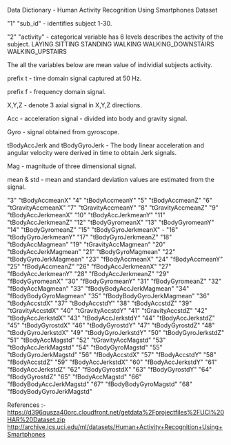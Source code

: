 Data Dictionary - Human Activity Recognition Using Smartphones Dataset

"1" "sub_id"  - identifies subject 1-30.

"2" "activity" - categorical variable has 6 levels describes the activity of the subject.
                 LAYING SITTING STANDING WALKING WALKING_DOWNSTAIRS WALKING_UPSTAIRS 
                 
The all the variables below are mean value of individial subjects activity.  

prefix t - time domain signal captured at 50 Hz.

prefix f - frequency domain signal.

X,Y,Z - denote 3 axial signal in X,Y,Z directions.

Acc - acceleration signal - divided into body and gravity signal.

Gyro - signal obtained from gyroscope.

tBodyAccJerk and tBodyGyroJerk - The body linear acceleration and angular velocity were derived in time to obtain Jerk signals.

Mag - magnitude of three dimensional signal.

mean & std - mean and standard deviation values are estimated from the signal.

"3" "tBodyAccmeanX" 
"4" "tBodyAccmeanY" 
"5" "tBodyAccmeanZ" 
"6" "tGravityAccmeanX" 
"7" "tGravityAccmeanY" 
"8" "tGravityAccmeanZ" 
"9" "tBodyAccJerkmeanX" 
"10" "tBodyAccJerkmeanY"
"11" "tBodyAccJerkmeanZ"
"12" "tBodyGyromeanX" 
"13" "tBodyGyromeanY" 
"14" "tBodyGyromeanZ" 
"15" "tBodyGyroJerkmeanX" - 
"16" "tBodyGyroJerkmeanY"
"17" "tBodyGyroJerkmeanZ"
"18" "tBodyAccMagmean"
"19" "tGravityAccMagmean"
"20" "tBodyAccJerkMagmean"
"21" "tBodyGyroMagmean"
"22" "tBodyGyroJerkMagmean"
"23" "fBodyAccmeanX"
"24" "fBodyAccmeanY"
"25" "fBodyAccmeanZ"
"26" "fBodyAccJerkmeanX"
"27" "fBodyAccJerkmeanY"
"28" "fBodyAccJerkmeanZ"
"29" "fBodyGyromeanX"
"30" "fBodyGyromeanY"
"31" "fBodyGyromeanZ"
"32" "fBodyAccMagmean"
"33" "fBodyBodyAccJerkMagmean"
"34" "fBodyBodyGyroMagmean"
"35" "fBodyBodyGyroJerkMagmean"
"36" "tBodyAccstdX"
"37" "tBodyAccstdY"
"38" "tBodyAccstdZ"
"39" "tGravityAccstdX"
"40" "tGravityAccstdY"
"41" "tGravityAccstdZ"
"42" "tBodyAccJerkstdX"
"43" "tBodyAccJerkstdY"
"44" "tBodyAccJerkstdZ"
"45" "tBodyGyrostdX"
"46" "tBodyGyrostdY"
"47" "tBodyGyrostdZ"
"48" "tBodyGyroJerkstdX"
"49" "tBodyGyroJerkstdY"
"50" "tBodyGyroJerkstdZ"
"51" "tBodyAccMagstd"
"52" "tGravityAccMagstd"
"53" "tBodyAccJerkMagstd"
"54" "tBodyGyroMagstd"
"55" "tBodyGyroJerkMagstd"
"56" "fBodyAccstdX"
"57" "fBodyAccstdY"
"58" "fBodyAccstdZ"
"59" "fBodyAccJerkstdX"
"60" "fBodyAccJerkstdY"
"61" "fBodyAccJerkstdZ"
"62" "fBodyGyrostdX"
"63" "fBodyGyrostdY"
"64" "fBodyGyrostdZ"
"65" "fBodyAccMagstd"
"66" "fBodyBodyAccJerkMagstd"
"67" "fBodyBodyGyroMagstd"
"68" "fBodyBodyGyroJerkMagstd"


References :-  https://d396qusza40orc.cloudfront.net/getdata%2Fprojectfiles%2FUCI%20HAR%20Dataset.zip
http://archive.ics.uci.edu/ml/datasets/Human+Activity+Recognition+Using+Smartphones

